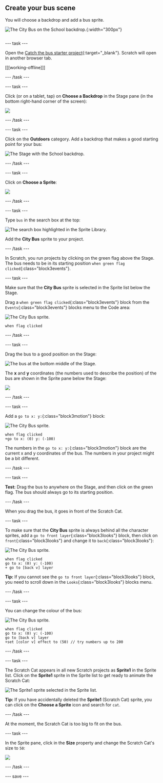 ## Create your bus scene

<div style="display: flex; flex-wrap: wrap">
<div style="flex-basis: 200px; flex-grow: 1; margin-right: 15px;">
You will choose a backdrop and add a bus sprite.
</div>
<div>

![The City Bus on the School backdrop.](images/bus-scene.png){:width="300px"}

</div>
</div>

--- task ---

Open the [Catch the bus starter project](https://scratch.mit.edu/projects/582214330/editor){:target="_blank"}. Scratch will open in another browser tab.

[[[working-offline]]]

--- /task ---

--- task ---

Click (or on a tablet, tap) on **Choose a Backdrop** in the Stage pane (in the bottom right-hand corner of the screen):

![](images/choose-a-backdrop.png)

--- /task ---

--- task ---

Click on the **Outdoors** category. Add a backdrop that makes a good starting point for your bus: 

![The Stage with the School backdrop.](images/outdoor-backdrop.png)

--- /task ---

--- task ---

Click on **Choose a Sprite**: 

![](images/choose-sprite-menu.png)

--- /task ---

--- task ---

Type `bus` in the search box at the top:

![The search box highlighted in the Sprite Library.](images/bus-search.png)

Add the **City Bus** sprite to your project.

--- /task ---

 In Scratch, you run projects by clicking on the green flag above the Stage. The bus needs to be in its starting position `when green flag clicked`{:class="block3events"}.

--- task ---

Make sure that the **City Bus** sprite is selected in the Sprite list below the Stage.

Drag a `when green flag clicked`{:class="block3events"} block from the `Events`{:class="block3events"} blocks menu to the Code area: 

![The City Bus sprite.](images/bus-sprite.png)

```blocks3
when flag clicked
```

--- /task ---

--- task ---

Drag the bus to a good position on the Stage:

![The bus at the bottom middle of the Stage.](images/bus-bottom-middle.png)

The **x** and **y** coordinates (the numbers used to describe the position) of the bus are shown in the Sprite pane below the Stage:

![](images/coords-sprite-pane.png)


--- /task ---

--- task ---

Add a `go to x: y:`{:class="block3motion"} block:

![The City Bus sprite.](images/bus-sprite.png)

```blocks3
when flag clicked
+go to x: (0) y: (-100)
```

The numbers in the `go to x: y:`{:class="block3motion"} block are the current x and y coordinates of the bus. The numbers in your project might be a bit different.

--- /task ---

--- task ---

**Test:** Drag the bus to anywhere on the Stage, and then click on the green flag. The bus should always go to its starting position.

--- /task ---

When you drag the bus, it goes in front of the Scratch Cat. 

--- task ---

To make sure that the **City Bus** sprite is always behind all the character sprites, add a `go to front layer`{:class="block3looks"} block, then click on `front`{:class="block3looks"} and change it to `back`{:class="block3looks"}:

![The City Bus sprite.](images/bus-sprite.png)

```blocks3
when flag clicked
go to x: (0) y: (-100)
+ go to [back v] layer
```

**Tip:** If you cannot see the `go to front layer`{:class="block3looks"} block, you need to scroll down in the `Looks`{:class="block3looks"} blocks menu.

--- /task ---

--- task ---

You can change the colour of the bus:

![The City Bus sprite.](images/bus-sprite.png)

```blocks3
when flag clicked
go to x: (0) y: (-100)
go to [back v] layer
+set [color v] effect to (50) // try numbers up to 200
```

--- /task ---

--- task ---

The Scratch Cat appears in all new Scratch projects as **Sprite1** in the Sprite list. Click on the **Sprite1** sprite in the Sprite list to get ready to animate the Scratch Cat:

![The Sprite1 sprite selected in the Sprite list.](images/sprite1-selected.png)

**Tip:** If you have accidentally deleted the **Sprite1** (Scratch Cat) sprite, you can click on the **Choose a Sprite** icon and search for `cat`. 

--- /task ---

At the moment, the Scratch Cat is too big to fit on the bus. 

--- task ---

In the Sprite pane, click in the **Size** property and change the Scratch Cat's size to `50`:

![](images/sprite-pane-size.png)

--- /task --- 

--- save ---
